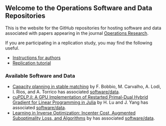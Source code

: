 ## Welcome to the Operations Software and Data Repositories

This is the website for the GitHub repositories for hosting software and data associated with papers appearing in the journal [Operations Research](https://pubsonline.informs.org/journal/opre).

If you are participating in a replication study, you may find the following useful.
 * [Instructions for authors](InstructionsForAuthors.html)
 * [Replication tutorial](ReplicationTutorial.html)

### Available Software and Data

* [Capacity planning in stable matching](https://doi.org/10.1287/opre.2023.0386) by F. Bobbio, M. Carvalho, A. Lodi, I. Rios, and A. Torrico has associated [software/data](https://github.com/ORJournal/2023.0386).
* [cuPDLP.jl: A GPU Implementation of Restarted Primal-Dual Hybrid Gradient for Linear Programming in Julia](https://doi.org/10.1287/opre.2024.1069) by H. Lu and J. Yang has associated [software/data](https://github.com/ORJournal/2024.1069).
* [Learning in Inverse Optimization: Incenter Cost, Augmented Suboptimality Loss, and Algorithms](https://doi.org/10.1287/opre.2023.0254) by has associated [software/data](https://github.com/ORJournal/2023.0254).


